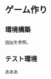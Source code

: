 # ゲーム作り

## 環境構築
[Wiki](https://github.com/kawanoichi/new_game/wiki/%E7%92%B0%E5%A2%83%E6%A7%8B%E7%AF%89-poetry)を参照。

## テスト環境
あああ